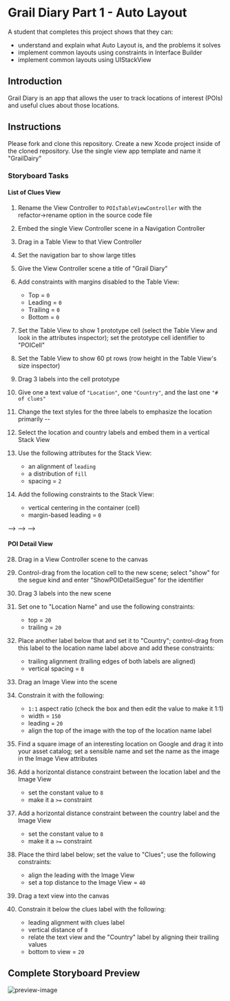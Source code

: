 # Grail Diary Part 1 - Auto Layout

A student that completes this project shows that they can:

- understand and explain what Auto Layout is, and the problems it solves
- implement common layouts using constraints in Interface Builder
- implement common layouts using UIStackView

## Introduction

Grail Diary is an app that allows the user to track locations of interest (POIs) and useful clues about those locations.

## Instructions

Please fork and clone this repository. Create a new Xcode project inside of the cloned repository. Use the single view app template and name it "GrailDairy"

### Storyboard Tasks

#### List of Clues View
1. Rename the View Controller to `POIsTableViewController` with the refactor->rename option in the source code file
2. Embed the single View Controller scene in a Navigation Controller
3. Drag in a Table View to that View Controller
4. Set the navigation bar to show large titles
5. Give the View Controller scene a title of "Grail Diary"
6. Add constraints with margins disabled to the Table View:
    * Top = `0`
    * Leading = `0`
    * Trailing = `0`
    * Bottom = `0`
7. Set the Table View to show 1 prototype cell (select the Table View and look in the attributes inspector); set the prototype cell identifier to "POICell"
8. Set the Table View to show 60 pt rows (row height in the Table View's size inspector)
9. Drag 3 labels into the cell prototype
10. Give one a text value of `"Location"`, one `"Country"`, and the last one `"# of clues"`
11. Change the text styles for the three labels to emphasize the location primarily
--
12. Select the location and country labels and embed them in a vertical Stack View
13. Use the following attributes for the Stack View:
    * an alignment of `leading`
    * a distribution of `fill`
    * spacing = `2`
    
14. Add the following constraints to the Stack View:
    * vertical centering in the container (cell)
    * margin-based leading = `0`
<!--    -->
<!--<!--15. Add the following constraints to the clues label:-->-->
<!--<!--    * vertical centering in the container (cell)-->-->
<!--<!--    * margin-based trailing = `0`-->-->
<!--    -->
<!--16. Add a constraint between the Stack View and the clues label with these attributes:-->
<!--    * horizontal spacing-->
<!--    * change the relationship to `>=`-->
<!--    * constant = `8`-->
<!--17. Add a bar button item to the right side of the navigation bar and set the system item value to "Add"-->

<!--#### Add New POI View-->
<!--18. Drag a View Controller scene onto the canvas-->
<!--19. Control-click from the add bar button item in the list of clues view to the new scene; choose "present modally" for the segue kind and use "AddPOIModalSegue" for the identifier-->
<!--20. Drag 5 text fields into the new View Controller scene; use these placeholders: "Location", "Country", "Clue 1", "Clue 2", "Clue 3"-->
<!--21. Place the 5 text fields into a vertical Stack View with the following Stack View attributes:-->
<!--    * `fill` for both alignment and distribution-->
<!--    * spacing = `16`-->
<!--22. Add the following constraints to the Stack View:-->
<!--    * leading = `20`-->
<!--    * trailing = `20`-->
<!--    * top = `20`-->
<!--    -->
<!--23. Insert a label into the top of the Stack View and give it a value of "New POI"; set the font text style to "Large Title"-->
<!--24. Insert a label above the first clue Text Field in the Stack View and give it a value of "Clues"; set the font text style to "Headline"-->
<!--25. Add a toolbar to the bottom of the scene-->
<!--26. Constrain the toolbar to the view with the following:-->
<!--    * leading = `0`-->
<!--    * trailing = `0`-->
<!--    * bottom = `0`-->
<!--27. Add 3 bar button items: 1 set to "cancel", 1 to "flexible space", and 1 to "save"; this should separate the two buttons to the left and right edges-->

#### POI Detail View
28. Drag in a View Controller scene to the canvas
29. Control-drag from the location cell to the new scene; select "show" for the segue kind and enter "ShowPOIDetailSegue" for the identifier

30. Drag 3 labels into the new scene
31. Set one to "Location Name" and use the following constraints:
    * top = `20`
    * trailing = `20`
32. Place another label below that and set it to "Country"; control-drag from this label to the location name label above and add these constraints:
    * trailing alignment (trailing edges of both labels are aligned)
    * vertical spacing = `8`
33. Drag an Image View into the scene
34. Constrain it with the following:
    * `1:1` aspect ratio (check the box and then edit the value to make it 1:1)
    * width = `150`
    * leading = `20`
    * align the top of the image with the top of the location name label
    
    
    
35. Find a square image of an interesting location on Google and drag it into your asset catalog; set a sensible name and set the name as the image in the Image View attributes


36. Add a horizontal distance constraint between the location label and the Image View
    * set the constant value to `8`
    * make it a `>=` constraint
37. Add a horizontal distance constraint between the country label and the Image View
    * set the constant value to `8`
    * make it a `>=` constraint
    
38. Place the third label below; set the value to "Clues"; use the following constraints:
    * align the leading with the Image View
    * set a top distance to the Image View = `40`
    
39. Drag a text view into the canvas

40. Constrain it below the clues label with the following:
    * leading alignment with clues label
    * vertical distance of `8`
    * relate the text view and the "Country" label by aligning their trailing values
    * bottom to view = `20`

## Complete Storyboard Preview

![preview-image](https://raw.githubusercontent.com/LambdaSchool/grail-diary-part-1/master/storyboard-complete.png)
